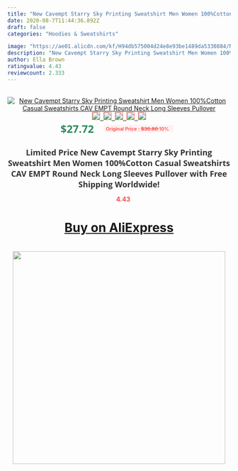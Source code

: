 ```yaml
---
title: "New Cavempt Starry Sky Printing Sweatshirt Men Women 100%Cotton Casual Sweatshirts CAV EMPT Round Neck Long Sleeves Pullover"
date: 2020-08-7T11:44:36.892Z
draft: false
categories: "Hoodies & Sweatshirts"

image: "https://ae01.alicdn.com/kf/H94db575004d24e8e93be1489da5330884/New-Cavempt-Starry-Sky-Printing-Sweatshirt-Men-Women-100-Cotton-Casual-Sweatshirts-CAV-EMPT-Round-Neck.jpg"
description: "New Cavempt Starry Sky Printing Sweatshirt Men Women 100%Cotton Casual Sweatshirts CAV EMPT Round Neck Long Sleeves Pullover"
author: Ella Brown
ratingvalue: 4.43
reviewcount: 2.333
---
```

<br>
<div style="text-align: center;">
<a href="https://s.click.aliexpress.com/e/_9GCBPr" target="_blank" rel="nofollow noopener noreferrer"><img alt="New Cavempt Starry Sky Printing Sweatshirt Men Women 100%Cotton Casual Sweatshirts CAV EMPT Round Neck Long Sleeves Pullover" class="magnifier-image" src="https://ae01.alicdn.com/kf/H94db575004d24e8e93be1489da5330884/New-Cavempt-Starry-Sky-Printing-Sweatshirt-Men-Women-100-Cotton-Casual-Sweatshirts-CAV-EMPT-Round-Neck.jpg_640x640.jpg">
<br>
<img style="border:1px solid salmon" src="https://ae01.alicdn.com/kf/H94db575004d24e8e93be1489da5330884/New-Cavempt-Starry-Sky-Printing-Sweatshirt-Men-Women-100-Cotton-Casual-Sweatshirts-CAV-EMPT-Round-Neck.jpg_120x120.jpg">&nbsp;&nbsp;<img style="border:1px solid salmon" src="https://ae01.alicdn.com/kf/H03f1a540232641079fd303b15d72537aQ/New-Cavempt-Starry-Sky-Printing-Sweatshirt-Men-Women-100-Cotton-Casual-Sweatshirts-CAV-EMPT-Round-Neck.jpg_120x120.jpg">&nbsp;&nbsp;<img style="border:1px solid salmon" src="https://ae01.alicdn.com/kf/H9b6373bbe0a64739bc365e46a987bec2l/New-Cavempt-Starry-Sky-Printing-Sweatshirt-Men-Women-100-Cotton-Casual-Sweatshirts-CAV-EMPT-Round-Neck.jpg_120x120.jpg">&nbsp;&nbsp;<img style="border:1px solid salmon" src="_120x120.jpg">&nbsp;&nbsp;<img style="border:1px solid salmon" src="https://ae01.alicdn.com/kf/H3f5e49f66db9448f94b63baeb168d729s/New-Cavempt-Starry-Sky-Printing-Sweatshirt-Men-Women-100-Cotton-Casual-Sweatshirts-CAV-EMPT-Round-Neck.jpg_120x120.jpg"></a></div><br0>
<div style="text-align: center;"><span style="background-color: white; border: 0px; box-sizing: border-box; color: seagreen; display: inline-block; font-family: &quot;open sans&quot; , &quot;arial&quot; , &quot;helvetica&quot; , sans-serif , &quot;heiti&quot;; font-size: 24px; font-stretch: inherit; font-weight: 700; line-height: inherit; margin: 0px 10px 0px 0px; padding: 0px; vertical-align: middle;">$27.72 </span>
<span style="background: rgb(255 , 241 , 241); border-radius: 3px; border: 0px; box-sizing: border-box; color: #ff4747; display: inline-block; font-family: inherit; font-size: 12px; font-stretch: inherit; font-style: inherit; font-variant: inherit; font-weight: 600; line-height: inherit; margin: 0px; padding: 2px 5px; transform: scale(0.9); vertical-align: middle;">Original Price : <b style="text-decoration: line-through;">$30.80 </b> 10%&nbsp;&nbsp;</span></div>
<h1 style="color: #333333; display: inline-block; font-family: &quot;open sans&quot; , &quot;arial&quot; , &quot;helvetica&quot; , sans-serif , &quot;heiti&quot;; font-size: 18px; font-stretch: inherit; font-weight: 700; text-align: center;">Limited Price New Cavempt Starry Sky Printing Sweatshirt Men Women 100%Cotton Casual Sweatshirts CAV EMPT Round Neck Long Sleeves Pullover with Free Shipping Worldwide!</h1>
<div style="color: #ff4747; text-align: center;">
<img src="https://4.bp.blogspot.com/-M0ZcTcb-5uY/XleCXlxnR4I/AAAAAAAAAEc/OrjgMkXV1oMQFaCRZj5HQwOCBcu3w1FegCPcBGAYYCw/s1600/star.png" style="height: 15px;">&nbsp;<b>4.43</b></div>
<div class="button_cont" align="center"><a class="buynow_a" href="https://s.click.aliexpress.com/e/_9GCBPr" target="_blank" rel="nofollow noopener noreferrer"><H1>Buy on AliExpress</H1></a></div><br>
<div class="separator" style="clear: both; text-align: center;">
<img src="https://lh3.googleusercontent.com/-pTy5HemUv9M/XlePHvY0dAI/AAAAAAAAAE4/0nX5iRUoIWY8eMW9Dpxeirr157OZliDIgCLcBGAsYHQ/s1600/badge.gif" width="480">
</div>

